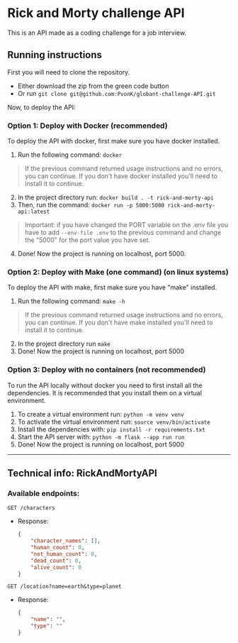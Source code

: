 # Rick and Morty challenge API
This is an API made as a coding challenge for a job interview.

## Running instructions

First you will need to clone the repository.
- Either download the zip from the green code button
- Or run `git clone git@github.com:PvonK/globant-challenge-API.git`

Now, to deploy the API:

### Option 1: Deploy with Docker (recommended)

To deploy the API with docker, first make sure you have docker installed.

1. Run the following command: `docker`

> If the previous command returned usage instructions and no errors, you can continue. If you don't have docker installed you'll need to install it to continue.

2. In the project directory run: `docker build . -t rick-and-morty-api`
3. Then, run the command: `docker run -p 5000:5000 rick-and-morty-api:latest`

> Important: if you have changed the PORT variable on the .env file you have to add `--env-file .env` to the previous command and change the "5000" for the port value you have set.

4. Done! Now the project is running on localhost, port 5000.


### Option 2: Deploy with Make (one command) (on linux systems)
To deploy the API with make, first make sure you have "make" installed.

1. Run the following command: `make -h`

> If the previous command returned usage instructions and no errors, you can continue. If you don't have make installed you'll need to install it to continue.

2. In the project directory run `make`
3. Done! Now the project is running on localhost, port 5000



### Option 3: Deploy with no containers (not recommended)

To run the API locally without docker you need to first install all the dependencies. It is recommended that you install them on a virtual environment.

1. To create a virtual environment run: `python -m venv venv`
2. To activate the virtual environment run: `source venv/bin/activate` 
3. Install the dependencies with: `pip install -r requirements.txt`
4. Start the API server with: `python -m flask --app run run`
5. Done! Now the project is running on localhost, port 5000

---

## Technical info: RickAndMortyAPI


### Available endpoints:

`GET /characters`

- Response: 
    ```json
    {
        "character_names": [],
        "human_count": 0,
        "not_human_count": 0,
        "dead_count": 0,
        "alive_count": 0
    }

    ```


`GET /location?name=earth&type=planet`

- Response:
    ```json
    {
        "name": "",
        "type": ""
    }
    ```
